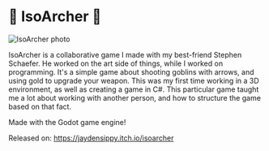 # 🏹 IsoArcher 🏹
![IsoArcher photo](https://jaydensipe.github.io/images/isoarcherpic2.jpg)

IsoArcher is a collaborative game I made with my best-friend Stephen Schaefer. He worked on the art side of things, while I worked on programming. It's a simple game about shooting goblins with arrows, and using gold to upgrade your weapon. This was my first time working in a 3D environment, as well as creating a game in C#. This particular game taught me a lot about working with another person, and how to structure the game based on that fact.

Made with the Godot game engine!

Released on: https://jaydensippy.itch.io/isoarcher
